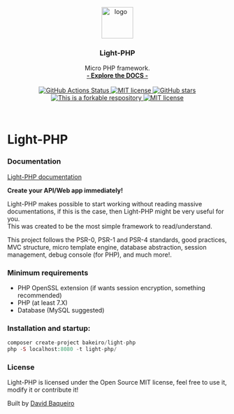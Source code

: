 <p align="center">

  <a href="https://bakeiro.github.io/Light-PHP-documentation/">
    <img src="https://github.com/bakeiro/Light-PHP/blob/master/src/view/www/src/images/l.png" alt="logo" width=72 height=72>
  </a>
  <h3 align="center">Light-PHP</h3>
  <p align="center">
    Micro PHP framework.
    <br>
    <a href="https://bakeiro.github.io/Light-PHP-documentation/"><strong>- Explore the DOCS -</strong></a>
    <br><br>
  <a href="https://github.com/bakeiro/Light-PHP/actions">
    	<img src="https://github.com/bakeiro/Light-PHP/workflows/CI/badge.svg" alt="GitHub Actions Status" style="max-width:100%;">
    </a>	    </a>
	<a href="https://github.com/bakeiro/Light-PHP">	    <a href="https://github.com/bakeiro/Light-PHP/stargazers">
      <img src="https://img.shields.io/github/license/bakeiro/Light-PHP.svg" alt="MIT license">	    	<img alt="GitHub stars" src="https://img.shields.io/github/stars/bakeiro/Light-PHP">
    </a>	    </a>
    <a href="https://github.com/bakeiro/Light-PHP">	    <a href="https://github.com/bakeiro/Light-PHP">
      <img src="https://img.shields.io/badge/forkable-yes-green.svg" alt="This is a forkable respository">	      <img src="https://img.shields.io/github/license/bakeiro/Light-PHP.svg" alt="MIT license">
    </a>
  </p>
</p>
<br>

# Light-PHP

### Documentation

[Light-PHP documentation](https://bakeiro.github.io/Light-PHP-documentation/)

**Create your API/Web app immediately!**

Light-PHP makes possible to start working without reading massive documentations, if this is the case, then Light-PHP might be very useful for you.  
This was created to be the most simple framework to read/understand.

This project follows the PSR-0, PSR-1 and PSR-4 standards, good practices, MVC structure, micro template engine, database abstraction, session management, debug console (for PHP), and much more!.

### Minimum requirements

- PHP OpenSSL extension (if wants session encryption, something recommended)
- PHP (at least 7.X)
- Database (MySQL suggested)

### Installation and startup:

```php
composer create-project bakeiro/light-php
php -S localhost:8080 -t light-php/
```

### License

Light-PHP is licensed under the Open Source MIT license, feel free to use it, modify it or contribute it!</p>
Built by [David Baqueiro](https://davidbaqueiro.com)
